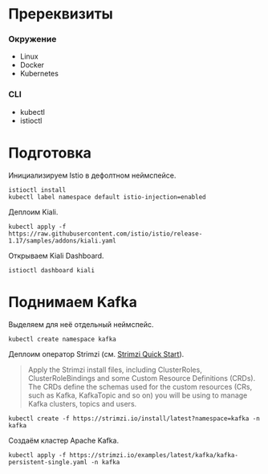 # Пререквизиты

### Окружение
- Linux
- Docker
- Kubernetes

### CLI
- kubectl
- istioctl



# Подготовка

Инициализируем Istio в дефолтном неймспейсе.
```fish
istioctl install
kubectl label namespace default istio-injection=enabled
```

Деплоим Kiali.
```fish
kubectl apply -f https://raw.githubusercontent.com/istio/istio/release-1.17/samples/addons/kiali.yaml
```

Открываем Kiali Dashboard.
```fish
istioctl dashboard kiali
```



# Поднимаем Kafka

Выделяем для неё отдельный неймспейс.
```fish
kubectl create namespace kafka
```

Деплоим оператор Strimzi (см. [Strimzi Quick Start](https://strimzi.io/quickstarts/)).
> Apply the Strimzi install files, including ClusterRoles, ClusterRoleBindings and some Custom Resource Definitions (CRDs). The CRDs define the schemas used for the custom resources (CRs, such as Kafka, KafkaTopic and so on) you will be using to manage Kafka clusters, topics and users.
```fish
kubectl create -f https://strimzi.io/install/latest?namespace=kafka -n kafka
```

Создаём кластер Apache Kafka.
```fish
kubectl apply -f https://strimzi.io/examples/latest/kafka/kafka-persistent-single.yaml -n kafka
```
